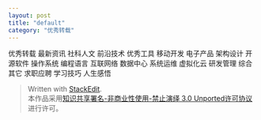 ```yaml
---
layout: post
title: "default"
category: "优秀转载"
---
```


优秀转载
最新资讯
社科人文
前沿技术
优秀工具
移动开发
电子产品
架构设计
开源软件
操作系统
编程语言
互联网络
数据中心
系统运维
虚拟化云
研发管理
综合其它
求职应聘
学习技巧
人生感悟

> Written with [StackEdit](https://stackedit.io/).  
本作品采用[知识共享署名-非商业性使用-禁止演绎 3.0 Unported许可协议](http://creativecommons.org/licenses/by-nc-nd/3.0/)进行许可。
